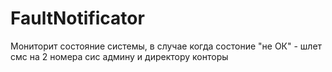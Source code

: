 # FaultNotificator
Мониторит состояние системы, в случае когда состоние "не ОК" - шлет смс на 2 номера сис админу и директору конторы
